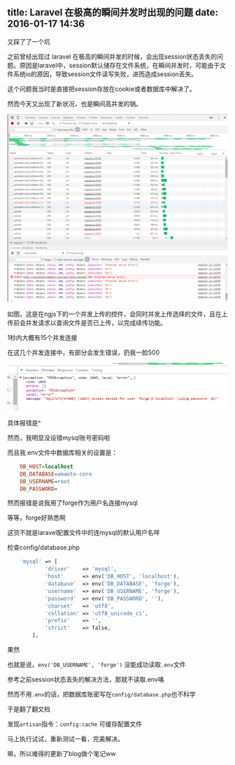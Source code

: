 title: Laravel 在极高的瞬间并发时出现的问题
date: 2016-01-17 14:36
---

又踩了了一个坑

之前曾经出现过 laravel 在极高的瞬间并发的时候，会出现session状态丢失的问题。原因是laravel中，session默认储存在文件系统，在瞬间并发时，可能由于文件系统io的原因，导致session文件读写失败，进而造成session丢失。

这个问题我当时是直接把session存放在cookie或者数据库中解决了。

然而今天又出现了新状况，也是瞬间高并发的锅。

![20160117221844.jpg](20160117221844.jpg)

如图，这是在ngjs下的一个并发上传的控件，会同时并发上传选择的文件，且在上传前会并发请求以查询文件是否已上传，以完成续传功能。

1秒内大概有15个并发连接

在这几个并发连接中，有部分会发生错误，扔我一脸500

![20160117222400](20160117222400.jpg)

具体报错是^

然而，我明显没设错mysql账号密码啦

而且我.env文件中数据库相关的设置是：

```ini
    DB_HOST=localhost
    DB_DATABASE=amaoto-core
    DB_USERNAME=root
    DB_PASSWORD=
```

然而报错是说我用了forge作为用户名连接mysql



等等，forge好熟悉啊

这货不就是laravel配置文件中的连mysql的默认用户名咩

检查config/database.php

```php
    'mysql' => [
            'driver'    => 'mysql',
            'host'      => env('DB_HOST', 'localhost'),
            'database'  => env('DB_DATABASE', 'forge'),
            'username'  => env('DB_USERNAME', 'forge'),
            'password'  => env('DB_PASSWORD', ''),
            'charset'   => 'utf8',
            'collation' => 'utf8_unicode_ci',
            'prefix'    => '',
            'strict'    => false,
        ]，
```

果然

也就是说，`env('DB_USERNAME', 'forge')` 没能成功读取`.env`文件

参考之前session状态丢失的解决方法，那就不读取.env咯

然而不用`.env`的话，把数据库账密写在`config/database.php`也不科学

于是翻了翻文档

发现`artisan`指令：`config:cache` 可缓存配置文件

马上执行试试，重新测试一看，完美解决。

嘛，所以难得的更新了blog做个笔记ww
